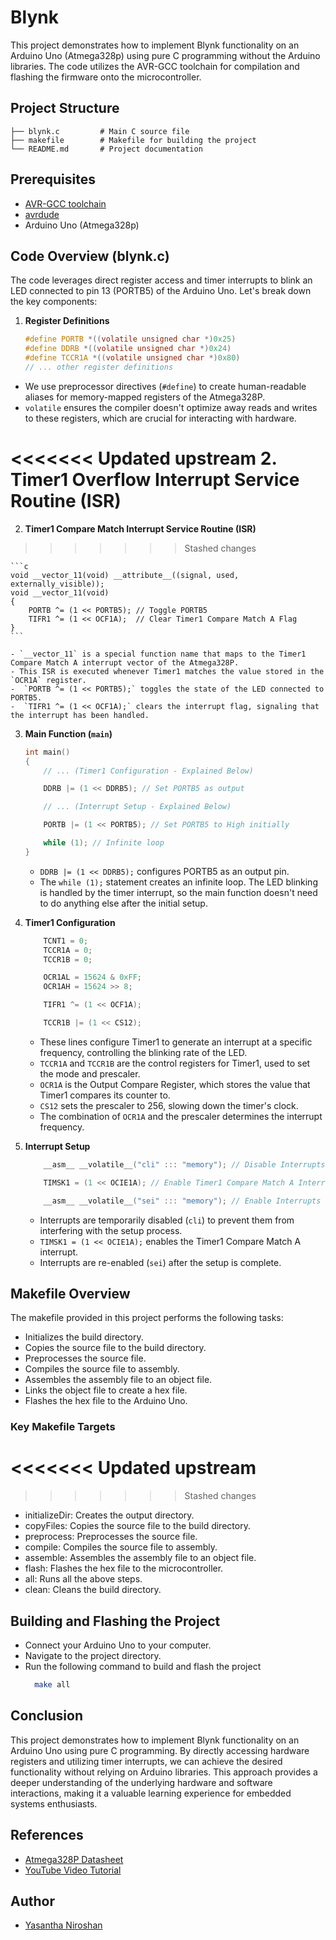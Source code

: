 # Blynk 

This project demonstrates how to implement Blynk functionality on an Arduino Uno (Atmega328p) using pure C programming without the Arduino libraries. The code utilizes the AVR-GCC toolchain for compilation and flashing the firmware onto the microcontroller.

## Project Structure

```
├── blynk.c         # Main C source file
├── makefile        # Makefile for building the project
└── README.md       # Project documentation
```
## Prerequisites
- [AVR-GCC toolchain](https://gcc.gnu.org/wiki/avr-gcc)
- [avrdude](https://www.nongnu.org/avrdude/)
- Arduino Uno (Atmega328p)

## Code Overview (blynk.c)

The code leverages direct register access and timer interrupts to blink an LED connected to pin 13 (PORTB5) of the Arduino Uno. Let's break down the key components:

1. **Register Definitions**

    ```c
    #define PORTB *((volatile unsigned char *)0x25)
    #define DDRB *((volatile unsigned char *)0x24)
    #define TCCR1A *((volatile unsigned char *)0x80)
    // ... other register definitions
    ```

- We use preprocessor directives (`#define`) to create human-readable aliases for memory-mapped registers of the Atmega328P. 
- `volatile` ensures the compiler doesn't optimize away reads and writes to these registers, which are crucial for interacting with hardware.

<<<<<<< Updated upstream
2. **Timer1 Overflow Interrupt Service Routine (ISR)**
=======
2. **Timer1 Compare Match Interrupt Service Routine (ISR)**
>>>>>>> Stashed changes

    ```c
    void __vector_11(void) __attribute__((signal, used, externally_visible));
    void __vector_11(void)
    {
        PORTB ^= (1 << PORTB5); // Toggle PORTB5
        TIFR1 ^= (1 << OCF1A);  // Clear Timer1 Compare Match A Flag
    }
    ```

    - `__vector_11` is a special function name that maps to the Timer1 Compare Match A interrupt vector of the Atmega328P.
    - This ISR is executed whenever Timer1 matches the value stored in the `OCR1A` register.
    -  `PORTB ^= (1 << PORTB5);` toggles the state of the LED connected to PORTB5.
    -  `TIFR1 ^= (1 << OCF1A);` clears the interrupt flag, signaling that the interrupt has been handled.

3. **Main Function (`main`)**

    ```c
    int main()
    {
        // ... (Timer1 Configuration - Explained Below) 

        DDRB |= (1 << DDRB5); // Set PORTB5 as output

        // ... (Interrupt Setup - Explained Below)

        PORTB |= (1 << PORTB5); // Set PORTB5 to High initially

        while (1); // Infinite loop
    }
    ```

    - `DDRB |= (1 << DDRB5);` configures PORTB5 as an output pin.
    - The `while (1);` statement creates an infinite loop. The LED blinking is handled by the timer interrupt, so the main function doesn't need to do anything else after the initial setup.

4. **Timer1 Configuration**

    ```c
        TCNT1 = 0;  
        TCCR1A = 0; 
        TCCR1B = 0; 

        OCR1AL = 15624 & 0xFF; 
        OCR1AH = 15624 >> 8; 

        TIFR1 ^= (1 << OCF1A);

        TCCR1B |= (1 << CS12); 
    ```

    -  These lines configure Timer1 to generate an interrupt at a specific frequency, controlling the blinking rate of the LED.
    -  `TCCR1A` and `TCCR1B` are the control registers for Timer1, used to set the mode and prescaler.
    -  `OCR1A` is the Output Compare Register, which stores the value that Timer1 compares its counter to.
    -  `CS12` sets the prescaler to 256, slowing down the timer's clock.
    -  The combination of `OCR1A` and the prescaler determines the interrupt frequency.

5. **Interrupt Setup**

    ```c
        __asm__ __volatile__("cli" ::: "memory"); // Disable Interrupts

        TIMSK1 = (1 << OCIE1A); // Enable Timer1 Compare Match A Interrupt

        __asm__ __volatile__("sei" ::: "memory"); // Enable Interrupts
    ```

    -  Interrupts are temporarily disabled (`cli`) to prevent them from interfering with the setup process.
    -  `TIMSK1 = (1 << OCIE1A);` enables the Timer1 Compare Match A interrupt.
    -  Interrupts are re-enabled (`sei`) after the setup is complete.

## Makefile Overview

The makefile provided in this project performs the following tasks:

- Initializes the build directory.
- Copies the source file to the build directory.
- Preprocesses the source file.
- Compiles the source file to assembly.
- Assembles the assembly file to an object file.
- Links the object file to create a hex file.
- Flashes the hex file to the Arduino Uno.

### Key Makefile Targets
<<<<<<< Updated upstream
=======

>>>>>>> Stashed changes
- initializeDir: Creates the output directory.
- copyFiles: Copies the source file to the build directory.
- preprocess: Preprocesses the source file.
- compile: Compiles the source file to assembly.
- assemble: Assembles the assembly file to an object file.
- flash: Flashes the hex file to the microcontroller.
- all: Runs all the above steps.
- clean: Cleans the build directory.

## Building and Flashing the Project
- Connect your Arduino Uno to your computer.
- Navigate to the project directory.
- Run the following command to build and flash the project
  ```bash
    make all
    ```

## Conclusion
This project demonstrates how to implement Blynk functionality on an Arduino Uno using pure C programming. By directly accessing hardware registers and utilizing timer interrupts, we can achieve the desired functionality without relying on Arduino libraries. This approach provides a deeper understanding of the underlying hardware and software interactions, making it a valuable learning experience for embedded systems enthusiasts.

## References

- [Atmega328P Datasheet](https://ww1.microchip.com/downloads/en/DeviceDoc/ATmega48A-PA-88A-PA-168A-PA-328-P-DS-DS40002061A.pdf)
- [YouTube Video Tutorial](https://www.youtube.com/playlist?list=PLNyfXcjhOAwOF-7S-ZoW2wuQ6Y-4hfjMR)


## Author
- [Yasantha Niroshan](https://yasantha.me/)